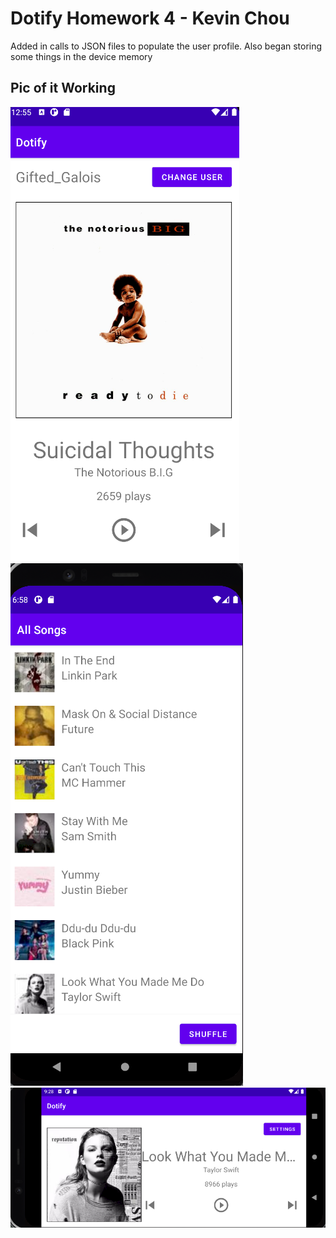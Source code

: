 # Dotify Homework 4 - Kevin Chou
Added in calls to JSON files to populate the user profile. Also began storing some things in the device memory

## Pic of it Working
![Player Screen](screenshots/hw1.png)
![Song List](screenshots/hw2.png)
![Horizontal Player](screenshots/hw3.png)
